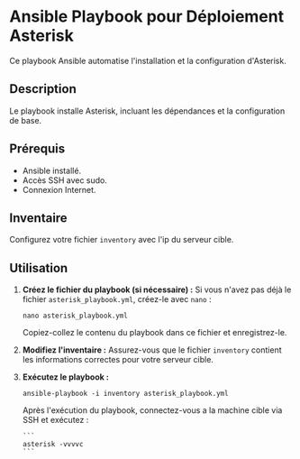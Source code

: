 # Ansible Playbook pour Déploiement Asterisk

Ce playbook Ansible automatise l'installation et la configuration d'Asterisk.

## Description

Le playbook installe Asterisk, incluant les dépendances et la configuration de base.

## Prérequis

*   Ansible installé.
*   Accès SSH avec sudo.
*   Connexion Internet.

## Inventaire

Configurez votre fichier `inventory` avec l'ip du serveur cible.

## Utilisation

1.  **Créez le fichier du playbook (si nécessaire) :** Si vous n'avez pas déjà le fichier `asterisk_playbook.yml`, créez-le avec `nano`  :

    ```
    nano asterisk_playbook.yml
    ```

    Copiez-collez le contenu du playbook dans ce fichier et enregistrez-le.

3.  **Modifiez l'inventaire :** Assurez-vous que le fichier `inventory` contient les informations correctes pour votre serveur cible.

4.  **Exécutez le playbook :**

    ```
    ansible-playbook -i inventory asterisk_playbook.yml
    ```


    Après l'exécution du playbook, connectez-vous a la machine cible via SSH et exécutez :

        ```
        asterisk -vvvvc
        ```

        


